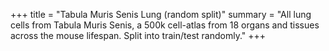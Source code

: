 +++
title = "Tabula Muris Senis Lung (random split)"
summary = "All lung cells from Tabula Muris Senis, a 500k cell-atlas from 18 organs and tissues across the mouse lifespan. Split into train/test randomly."
+++
